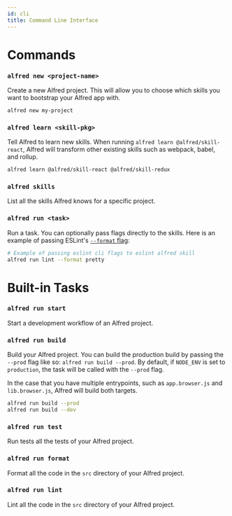 ```yaml
---
id: cli
title: Command Line Interface
---
```


# Commands

### `alfred new <project-name>`

Create a new Alfred project. This will allow you to choose which skills you want to bootstrap your Alfred app with.

```bash
alfred new my-project
```

### `alfred learn <skill-pkg>`

Tell Alfred to learn new skills. When running `alfred learn @alfred/skill-react`, Alfred will transform other existing skills such as webpack, babel, and rollup.

```bash
alfred learn @alfred/skill-react @alfred/skill-redux
```

### `alfred skills`

List all the skills Alfred knows for a specific project.

### `alfred run <task>`

Run a task. You can optionally pass flags directly to the skills. Here is an example of passing ESLint's [`--format` flag](https://eslint.org/docs/user-guide/command-line-interface#f-format):

```bash
# Example of passing eslint cli flags to eslint alfred skill
alfred run lint --format pretty
```

# Built-in Tasks

### `alfred run start`

Start a development workflow of an Alfred project.

### `alfred run build`

Build your Alfred project. You can build the production build by passing the `--prod` flag like so: `alfred run build --prod`. By default, if `NODE_ENV` is set to `production`, the task will be called with the `--prod` flag.

In the case that you have multiple entrypoints, such as `app.browser.js` and `lib.browser.js`, Alfred will build both targets.

```bash
alfred run build --prod
alfred run build --dev
```

### `alfred run test`

Run tests all the tests of your Alfred project.

### `alfred run format`

Format all the code in the `src` directory of your Alfred project.

### `alfred run lint`

Lint all the code in the `src` directory of your Alfred project.
